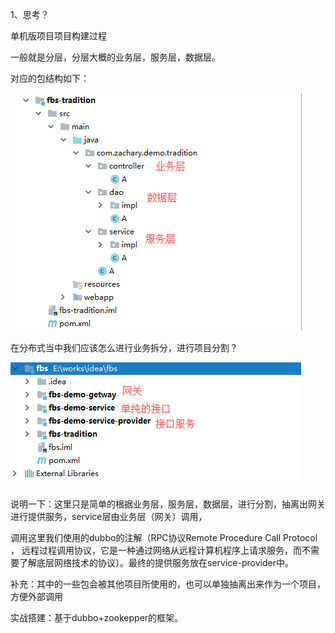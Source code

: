 1、思考？

单机版项目项目构建过程

一般就是分层，分层大概的业务层，服务层，数据层。

对应的包结构如下：

![](/assets/fbs-tradition.png)

在分布式当中我们应该怎么进行业务拆分，进行项目分割？

![](/assets/fbs.png)

说明一下：这里只是简单的根据业务层，服务层，数据层，进行分割，抽离出网关进行提供服务，service层由业务层（网关）调用，

调用这里我们使用的dubbo的注解（RPC协议Remote Procedure Call Protocol ， 远程过程调用协议，它是一种通过网络从远程计算机程序上请求服务，而不需要了解底层网络技术的协议）。最终的提供服务放在service-provider中。

补充：其中的一些包会被其他项目所使用的，也可以单独抽离出来作为一个项目，方便外部调用

实战搭建：基于dubbo+zookepper的框架。



